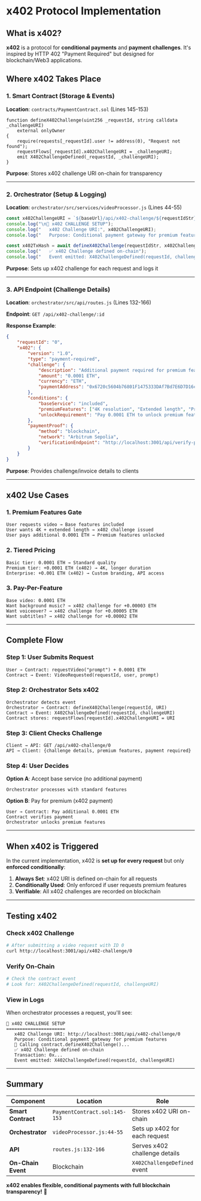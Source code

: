 # x402 Protocol Implementation

## What is x402?

**x402** is a protocol for **conditional payments** and **payment challenges**. It's inspired by HTTP 402 "Payment Required" but designed for blockchain/Web3 applications.

## Where x402 Takes Place

### 1. **Smart Contract** (Storage & Events)

**Location**: `contracts/PaymentContract.sol` (Lines 145-153)

```solidity
function defineX402Challenge(uint256 _requestId, string calldata _challengeURI)
    external onlyOwner
{
    require(requests[_requestId].user != address(0), "Request not found");
    requestFlows[_requestId].x402ChallengeURI = _challengeURI;
    emit X402ChallengeDefined(_requestId, _challengeURI);
}
```

**Purpose**: Stores x402 challenge URI on-chain for transparency

---

### 2. **Orchestrator** (Setup & Logging)

**Location**: `orchestrator/src/services/videoProcessor.js` (Lines 44-55)

```javascript
const x402ChallengeURI = `${baseUrl}/api/x402-challenge/${requestIdStr}`;
console.log("\n🔐 x402 CHALLENGE SETUP");
console.log("   x402 Challenge URI:", x402ChallengeURI);
console.log("   Purpose: Conditional payment gateway for premium features");

const x402TxHash = await defineX402Challenge(requestIdStr, x402ChallengeURI);
console.log("   ✅ x402 Challenge defined on-chain");
console.log("   Event emitted: X402ChallengeDefined(requestId, challengeURI)");
```

**Purpose**: Sets up x402 challenge for each request and logs it

---

### 3. **API Endpoint** (Challenge Details)

**Location**: `orchestrator/src/api/routes.js` (Lines 132-166)

**Endpoint**: `GET /api/x402-challenge/:id`

**Response Example**:

```json
{
	"requestId": "0",
	"x402": {
		"version": "1.0",
		"type": "payment-required",
		"challenge": {
			"description": "Additional payment required for premium features",
			"amount": "0.0001 ETH",
			"currency": "ETH",
			"paymentAddress": "0x6720c5604b76801F1475333DAf7Bd7E6D7D16c33"
		},
		"conditions": {
			"baseService": "included",
			"premiumFeatures": ["4K resolution", "Extended length", "Priority processing"],
			"unlockRequirement": "Pay 0.0001 ETH to unlock premium features"
		},
		"paymentProof": {
			"method": "blockchain",
			"network": "Arbitrum Sepolia",
			"verificationEndpoint": "http://localhost:3001/api/verify-payment/0"
		}
	}
}
```

**Purpose**: Provides challenge/invoice details to clients

---

## x402 Use Cases

### 1. **Premium Features Gate**

```
User requests video → Base features included
User wants 4K + extended length → x402 challenge issued
User pays additional 0.0001 ETH → Premium features unlocked
```

### 2. **Tiered Pricing**

```
Basic tier: 0.0001 ETH → Standard quality
Premium tier: +0.0001 ETH (x402) → 4K, longer duration
Enterprise: +0.001 ETH (x402) → Custom branding, API access
```

### 3. **Pay-Per-Feature**

```
Base video: 0.0001 ETH
Want background music? → x402 challenge for +0.00003 ETH
Want voiceover? → x402 challenge for +0.00005 ETH
Want subtitles? → x402 challenge for +0.00002 ETH
```

---

## Complete Flow

### **Step 1: User Submits Request**

```
User → Contract: requestVideo("prompt") + 0.0001 ETH
Contract → Event: VideoRequested(requestId, user, prompt)
```

### **Step 2: Orchestrator Sets x402**

```
Orchestrator detects event
Orchestrator → Contract: defineX402Challenge(requestId, URI)
Contract → Event: X402ChallengeDefined(requestId, challengeURI)
Contract stores: requestFlows[requestId].x402ChallengeURI = URI
```

### **Step 3: Client Checks Challenge**

```
Client → API: GET /api/x402-challenge/0
API → Client: {challenge details, premium features, payment required}
```

### **Step 4: User Decides**

**Option A**: Accept base service (no additional payment)

```
Orchestrator processes with standard features
```

**Option B**: Pay for premium (x402 payment)

```
User → Contract: Pay additional 0.0001 ETH
Contract verifies payment
Orchestrator unlocks premium features
```

---

## When x402 is Triggered

In the current implementation, x402 is **set up for every request** but only **enforced conditionally**:

1. **Always Set**: x402 URI is defined on-chain for all requests
2. **Conditionally Used**: Only enforced if user requests premium features
3. **Verifiable**: All x402 challenges are recorded on blockchain

---

## Testing x402

### **Check x402 Challenge**

```bash
# After submitting a video request with ID 0
curl http://localhost:3001/api/x402-challenge/0
```

### **Verify On-Chain**

```bash
# Check the contract event
# Look for: X402ChallengeDefined(requestId, challengeURI)
```

### **View in Logs**

When orchestrator processes a request, you'll see:

```
🔐 x402 CHALLENGE SETUP
======================
   x402 Challenge URI: http://localhost:3001/api/x402-challenge/0
   Purpose: Conditional payment gateway for premium features
   📝 Calling contract.defineX402Challenge()...
   ✅ x402 Challenge defined on-chain
   Transaction: 0x...
   Event emitted: X402ChallengeDefined(requestId, challengeURI)
```

---

## Summary

| Component          | Location                      | Role                          |
| ------------------ | ----------------------------- | ----------------------------- |
| **Smart Contract** | `PaymentContract.sol:145-153` | Stores x402 URI on-chain      |
| **Orchestrator**   | `videoProcessor.js:44-55`     | Sets up x402 for each request |
| **API**            | `routes.js:132-166`           | Serves x402 challenge details |
| **On-Chain Event** | Blockchain                    | `X402ChallengeDefined` event  |

**x402 enables flexible, conditional payments with full blockchain transparency!** 🔐

